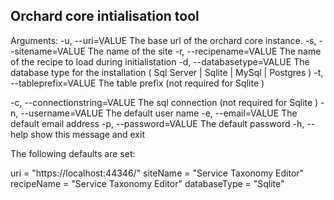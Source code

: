 Orchard core intialisation tool
-------------------------------
Arguments:
  -u, --uri=VALUE            The base url of the orchard core instance.
  -s, --sitename=VALUE       The name of the site
  -r, --recipename=VALUE     The name of the recipe to load during
                               initialistation
  -d, --databasetype=VALUE   The database type for the installation 
							( Sql Server | Sqlite | MySql | Postgres )
  -t, --tableprefix=VALUE    The table prefix (not required for Sqlite )
  
  -c, --connectionstring=VALUE
                             The sql connection (not required for Sqlite )
  -n, --username=VALUE       The default user name
  -e, --email=VALUE          The default email address
  -p, --password=VALUE       The default password
  -h, --help                 show this message and exit
  
  
The following defaults are set:

uri = "https://localhost:44346/"
siteName = "Service Taxonomy Editor"
recipeName = "Service Taxonomy Editor"
databaseType = "Sqlite"


